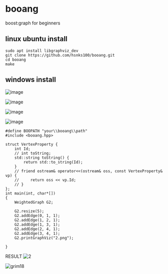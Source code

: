 # booang

boost:graph for beginners

## linux ubuntu install



```
sudo apt install libgraphviz_dev 
git clone https://github.com/hsnks100/booang.git
cd booang
make
```

## windows install
![image](https://user-images.githubusercontent.com/3623889/29987887-52648424-8fa5-11e7-95de-05fcbfdc9788.png)

![image](https://user-images.githubusercontent.com/3623889/29987897-67a02078-8fa5-11e7-9f9d-120b7f1d138c.png)

![image](https://user-images.githubusercontent.com/3623889/29987910-7a5e3196-8fa5-11e7-81cc-b6b716890817.png)

![image](https://user-images.githubusercontent.com/3623889/29987919-857603c4-8fa5-11e7-859c-19d7dc767350.png)

```
#define BOOPATH "your\\booang\\path"
#include <booang.hpp>

struct VertexProperty {
	int Id;
	// int toString;
	std::string toString() {
		return std::to_string(Id);
	}
	// friend ostream& operator<<(ostream& oss, const VertexProperty& vp) {
	//     return oss << vp.Id;
	// }
};
int main(int, char*[])
{	
	WeightedGraph G2;

	G2.resize(5);
	G2.addEdge(0, 1, 1);
	G2.addEdge(1, 2, 1);
	G2.addEdge(1, 3, 1);
	G2.addEdge(2, 4, 1);
	G2.addEdge(3, 4, 1);
	G2.printGraphViz("2.png");

}
```

RESULT
![2](https://user-images.githubusercontent.com/3623889/29988005-f735ec0e-8fa5-11e7-9054-7e064d0da225.png)


![grim18](https://user-images.githubusercontent.com/3623889/29940642-d338963e-8eca-11e7-80f5-f96d8f4f977a.png)
